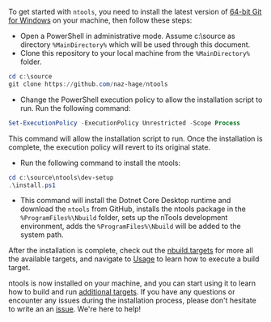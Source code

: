 
To get started with `ntools`, you need to install the latest version of [64-bit Git for Windows](https://git-scm.com/download/win) on your machine, then follow these steps:

- Open a PowerShell in administrative mode.  Assume c:\source as directory `%MainDirectory%` which will be used through this document.
- Clone this repository to your local machine from the `%MainDirectory%` folder.
```powershell
cd c:\source
git clone https://github.com/naz-hage/ntools
```
- Change the PowerShell execution policy to allow the installation script to run. Run the following command:

```powershell
Set-ExecutionPolicy -ExecutionPolicy Unrestricted -Scope Process
```
    
This command will allow the installation script to run. Once the installation is complete, the execution policy will revert to its original state.


- Run the following command to install the ntools:

```powershell
cd c:\source\ntools\dev-setup
.\install.ps1
```
- This command will install the Dotnet Core Desktop runtime and download the `ntools` from GitHub, installs the ntools package in the `%ProgramFiles%\Nbuild` folder, sets up the nTools development environment, adds the `%ProgramFiles%\Nbuild` will be added to the system path.  

After the installation is complete, check out the [nbuild.targets](./ntools/nbuild-targets.md) for more all the available targets, and navigate to [Usage](usage.md) to learn how to execute a build target.

ntools is now installed on your machine, and you can start using it to learn how to build and run [additional targets](usage.md). If you have any questions or encounter any issues during the installation process, please don't hesitate to write an an [issue](https://github.com/naz-hage/NTools/issues). We're here to help!